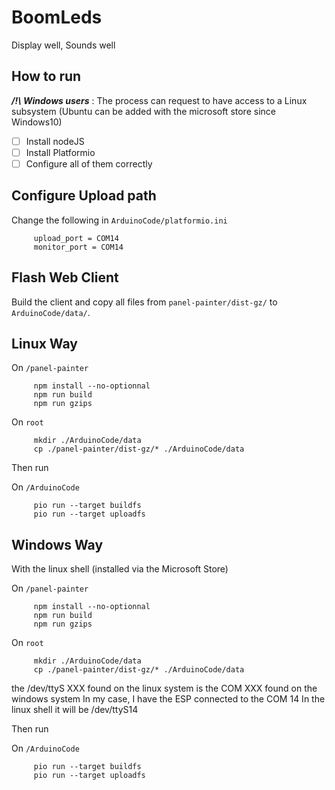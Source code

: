 

 # BoomLeds

 Display well, Sounds well

 ## How to run

***/!\\ Windows users*** : The process can request to have access to a Linux subsystem (Ubuntu can be added with the microsoft store since Windows10)

 - [ ] Install nodeJS
 - [ ] Install Platformio
 - [ ] Configure all of them correctly

 ## Configure Upload path

 Change the following in `ArduinoCode/platformio.ini`

         upload_port = COM14
         monitor_port = COM14

 ## Flash Web Client

 Build the client and copy all files from `panel-painter/dist-gz/` to `ArduinoCode/data/`.

## Linux Way

 On `/panel-painter`

         npm install --no-optionnal
         npm run build
         npm run gzips

 On `root`

         mkdir ./ArduinoCode/data
         cp ./panel-painter/dist-gz/* ./ArduinoCode/data

 Then run

 On `/ArduinoCode`

         pio run --target buildfs
         pio run --target uploadfs

## Windows Way

With the linux shell (installed via the Microsoft Store)

 On `/panel-painter`

         npm install --no-optionnal
         npm run build
         npm run gzips

 On `root`

         mkdir ./ArduinoCode/data
         cp ./panel-painter/dist-gz/* ./ArduinoCode/data

the /dev/ttyS XXX found on the linux system is the COM XXX found on the windows system
In my case, I have the ESP connected to the COM 14
In the linux shell it will be /dev/ttyS14

 Then run

 On `/ArduinoCode`

         pio run --target buildfs
         pio run --target uploadfs
